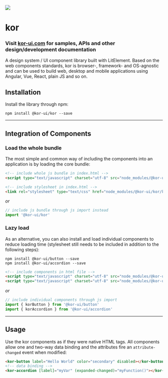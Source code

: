 ![](https://kor-ui.com/assets/favicon_light.png)
# kor

### Visit [kor-ui.com](https://www.kor-ui.com/) for samples, APIs and other design/development documentation

A design system / UI component library built with LitElement. Based on the web components standards, kor is browser-, framework- and OS-agnostic and can be used to build web, desktop and mobile applications using Angular, Vue, React, plain JS and so on.

## Installation

Install the library through npm:

```
npm install @kor-ui/kor --save
```

---

## Integration of Components

### Load the whole bundle

The most simple and common way of including the components into an application is by loading the core bundle:

```html
<!-- include whole js bundle in index.html -->
<script type="text/javascript" charset="utf-8" src="node_modules/@kor-ui/kor/index.js"></script>

<!-- include stylesheet in index.html -->
<link rel="stylesheet" type="text/css" href="node_modules/@kor-ui/kor/kor-styles.css">
```

*or*

```js
// include js bundle through js import instead
import '@kor-ui/kor' 
```

### Lazy load

As an alternative, you can also install and load individual components to reduce loading time (stylesheet still needs to be included in addition to the following steps):

```
npm install @kor-ui/button --save
npm install @kor-ui/accordion --save
```

```html
<!-- include components in html file -->
<script type="text/javascript" charset="utf-8" src="node_modules/@kor-ui/button/index.js"></script>
<script type="text/javascript" charset="utf-8" src="node_modules/@kor-ui/accordion/index.js"></script>
```

*or*

```js
// include individual components through js import
import { korButton } from '@kor-ui/button' 
import { korAccordion } from '@kor-ui/accordion' 
```

---

## Usage

Use the kor components as if they were native HTML tags. All components allow one and two-way data binding and the attributes fire an `attribute-changed` event when modified:

```html
<kor-button label="Hello World" color="secondary" disabled></kor-button>
<!-- data binding -->
<kor-accordion [label]="myVar" (expanded-changed)="myFunction()"></kor-accordion>
```
